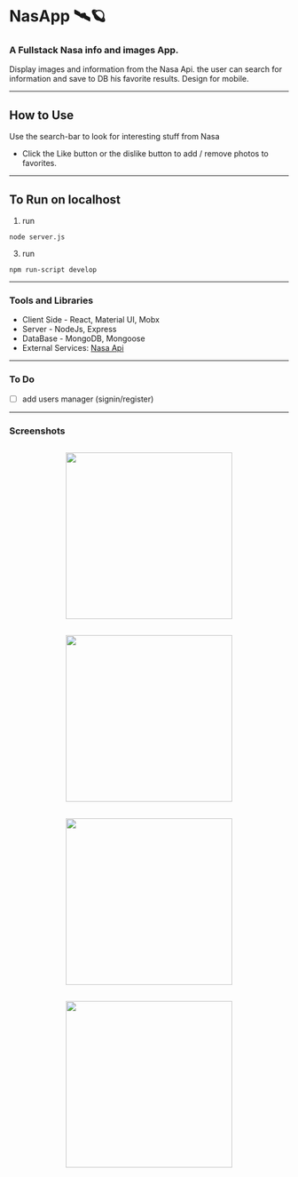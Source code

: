 # NasApp 🛰🪐

### A Fullstack Nasa info and images App.

Display images and information from the Nasa Api. the user can search for information and save to DB his favorite results.
Design for mobile.

---

## How to Use

Use the search-bar to look for interesting stuff from Nasa

- Click the Like button or the dislike button to add / remove photos to favorites.

---

## To Run on localhost

1. run

```
node server.js
```

3. run

```
npm run-script develop
```

---

### Tools and Libraries

- Client Side - React, Material UI, Mobx
- Server - NodeJs, Express
- DataBase - MongoDB, Mongoose
- External Services: [Nasa Api](https://api.nasa.gov/)

---

### To Do

- [ ] add users manager (signin/register)

---

### Screenshots

## <p align="center"><img src="https://res.cloudinary.com/dnngdbnuq/image/upload/v1616950917/Screen_Shot_2021-03-28_at_7.56.35_PM_ji46se.png" width="300"> </p>
## <p align="center"><img src="https://res.cloudinary.com/dnngdbnuq/image/upload/v1616950917/Screen_Shot_2021-03-28_at_7.58.47_PM_k9txiq.png" width="300"> </p>
## <p align="center"><img src="https://res.cloudinary.com/dnngdbnuq/image/upload/v1616950917/Screen_Shot_2021-03-28_at_7.57.04_PM_k7lnsw.png" width="300"> </p>
## <p align="center"><img src="https://res.cloudinary.com/dnngdbnuq/image/upload/v1616950917/Screen_Shot_2021-03-28_at_8.00.26_PM_acidds.png" width="300"> </p>
